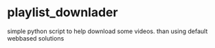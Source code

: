 # playlist_downlader

simple python script to help download some videos. than using default webbased solutions

